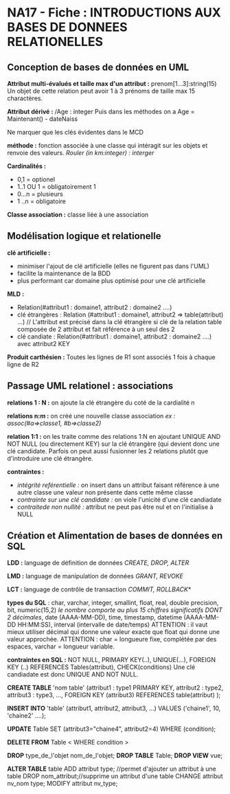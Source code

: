 

# NA17 - Fiche : INTRODUCTIONS AUX BASES DE DONNEES RELATIONELLES


## Conception de bases de données en UML


**Attribut multi-évalués et taille max d'un attribut :** prenom[1...3]:string(15)
Un objet de cette relation peut avoir 1 à 3 prénoms de taille max 15 charactères.

**Attribut dérivé :** /Age : integer
Puis dans les méthodes on a Age = Maintenant() - dateNaiss

Ne marquer que les clés évidentes dans le MCD

**méthode :** fonction associée à une classe qui intéragit sur les objets et renvoie des valeurs. 
*Rouler (in km:integer) : interger*

**Cardinalités :**
- 0,1 = optionel
- 1..1 OU 1 = obligatoirement 1
- 0...n = plusieurs
- 1 ..n = obligatoire

**Classe association :** classe liée à une association 

## Modélisation logique et relationelle

**clé artificielle :**
- minimiser l'ajout de clé artificielle (elles ne figurent pas dans l'UML)
- facilite la maintenance de la BDD
- plus performant car domaine plus optimisé pour une clé artificielle


**MLD :**
- Relation(#attribut1 : domaine1, attribut2 : domaine2 ....)
- clé étrangères : Relation (#attribut1 : domaine1, attribut2 => table(attribut) ...) // L'attribut est précisé dans la clé étrangère si clé de la relation table composée de 2 attribut et fait référence à un seul des 2
- clé candiate : Relation(#attribut1 : domaine1, attribut2 : domaine2 ....) avec attribut2 KEY

**Produit carthésien :** Toutes les lignes de R1 sont associés 1 fois à chaque ligne de R2


## Passage UML relationel : associations

**relations 1 : N :** on ajoute la clé étrangère du coté de la cardialité n

**relations n:m :** on créé une nouvelle classe association 
*ex : assoc(#a=>classe1, #b=>classe2)*

**relation 1:1 :** on les traite comme des relations 1:N en ajoutant UNIQUE AND NOT NULL (ou directement KEY) sur la clé étrangère (qui devient donc une clé candidate. 
Parfois on peut aussi fusionner les 2 relations plutôt que d'introduire une clé étrangère.

**contraintes :**
- *intégrité reférentielle :* on insert dans un attribut faisant référence à une autre classe une valeur non présente dans cette même classe
- *contrainte sur une clé candidate :* on viole l'unicité d'une clé candiadate
- *contraitede non nullité :* attribut ne peut pas être nul et on l'initialise à NULL

## Création et Alimentation de bases de données en SQL

**LDD :** language de définition de données
*CREATE, DROP, ALTER*

**LMD :** language de manipulation de données 
*GRANT, REVOKE*

**LCT :** language de contrôle de transaction
*COMMIT, ROLLBACK**

**types du SQL** : char, varchar, integer, smallint, float, real, double precision, bit, numeric(15,2) *le nombre comporte au plus 15 chiffres significatifs DONT 2 décimales*, date (AAAA-MM-DD), time, timestamp, datetime (AAAA-MM-DD HH:MM:SS), interval (intervalle de date/temps)
ATTENTION : il vaut mieux utiliser décimal qui donne une valeur exacte que float qui donne une valeur approchée. 
ATTENTION : char = longueure fixe, complétée par des espaces, varchar = longueur variable.

**contraintes en SQL :** NOT NULL, PRIMARY KEY(..), UNIQUE(...), FOREIGN KEY (..) REFERENCES Tables(attribut), CHECK(conditions)
Une clé candiadate est donc UNIQUE AND NOT NULL.

**CREATE TABLE** 'nom table' (attribut1 : type1 PRIMARY KEY, attribut2 : type2, attribut3 : type3, ..., FOREIGN KEY (attribut3) REFERENCES table(attribut) );

**INSERT INTO** 'table' (attribut1, attribut2, attribut3, ...) VALUES ('chaine1', 10, 'chaine2' ....); 

**UPDATE** Table SET (attribut3="chaine4", attribut2=4) WHERE (condition);

**DELETE FROM** Table < WHERE condition >

**DROP**  type_de_l'objet  nom_de_l'objet;
**DROP TABLE** Table;
**DROP VIEW** vue;


**ALTER TABLE** table ADD attribut type; //permet d'ajouter un attribut à une table
			DROP nom_attribut;//supprime un attribut d'une table
			CHANGE attribut nv_nom type;
			MODIFY attribut nv_type;
